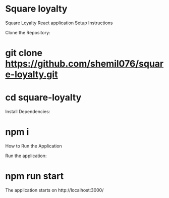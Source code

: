 #  Square loyalty

Square Loyalty React application
Setup Instructions

<p>Clone the Repository:</p>
<p>

# git clone https://github.com/shemil076/square-loyalty.git

# cd square-loyalty

</p>



<p>Install Dependencies:

# npm i
</p>



How to Run the Application

Run the  application:

# npm run start

The application starts on http://localhost:3000/



